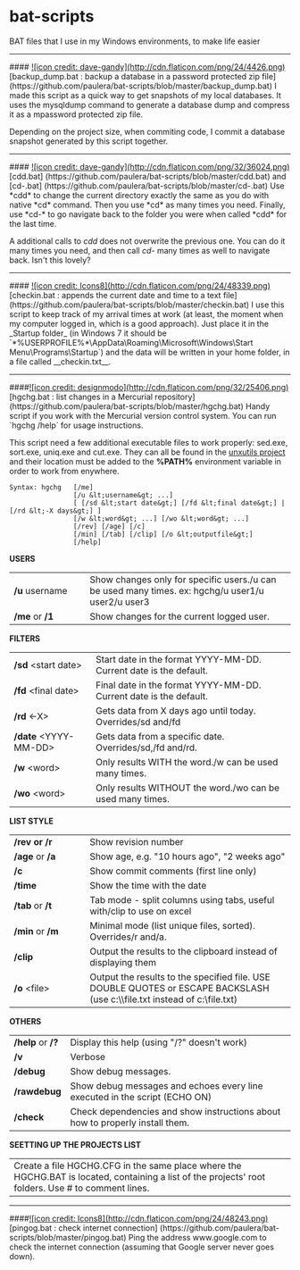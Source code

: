 bat-scripts
===========

BAT files that I use in my Windows environments, to make life easier

<hr>
#### <a href="http://www.flaticon.com/authors/dave-gandy">![icon credit: dave-gandy](http://cdn.flaticon.com/png/24/4426.png)</a> [backup_dump.bat : backup a database in a password protected zip file] (https://github.com/paulera/bat-scripts/blob/master/backup_dump.bat)
I made this script as a quick way to get snapshots of my local databases. It uses the mysqldump command to generate a database dump and compress it as a mpassword protected zip file.

Depending on the project size, when commiting code, I commit a database snapshot generated by this script together.

<hr>
#### <a href="http://www.flaticon.com/authors/freepik">![icon credit: dave-gandy](http://cdn.flaticon.com/png/32/36024.png)</a> [cdd.bat] (https://github.com/paulera/bat-scripts/blob/master/cdd.bat) and [cd-.bat] (https://github.com/paulera/bat-scripts/blob/master/cd-.bat)
Use *cdd* to change the current directory exactly the same as you do with native *cd* command. Then you use *cd* as many times you need. Finally, use *cd-* to go navigate back to the folder you were when called *cdd* for the last time.

A additional calls to *cdd* does not overwrite the previous one. You can do it many times you need, and then call *cd-* many times as well to navigate back. Isn't this lovely?

<hr>
#### <a href="http://www.flaticon.com/authors/icons8">![icon credit: Icons8](http://cdn.flaticon.com/png/24/48339.png)</a> [checkin.bat : appends the current date and time to a text file] (https://github.com/paulera/bat-scripts/blob/master/checkin.bat)
I use this script to keep track of my arrival times at work (at least, the moment when my computer logged in, which is a good approach). Just place it in the _Startup folder_ (in Windows 7 it should be `*%USERPROFILE%*\AppData\Roaming\Microsoft\Windows\Start Menu\Programs\Startup`) and the data will be written in your home folder, in a file called __checkin.txt__.

<hr>
####<a href="http://www.flaticon.com/authors/designmodo">![icon credit: designmodo](http://cdn.flaticon.com/png/32/25406.png)</a>[hgchg.bat : list changes in a Mercurial repository] (https://github.com/paulera/bat-scripts/blob/master/hgchg.bat)
Handy script if you work with the Mercurial version control system. You can run `hgchg /help` for usage instructions.

This script need a few additional executable files to work properly: sed.exe, sort.exe, uniq.exe and cut.exe. They can all be found in the [unxutils project](http://sourceforge.net/projects/unxutils/files/unxutils/current/UnxUtils.zip/download) and their location must be added to the __%PATH%__ environment variable in order to work from enywhere.

```
Syntax: hgchg   [/me]
                [/u &lt;username&gt; ...]
                [ [/sd &lt;start date&gt;] [/fd &lt;final date&gt;] | [/rd &lt;-X days&gt;] ]
                [/w &lt;word&gt; ...] [/wo &lt;word&gt; ...]
                [/rev] [/age] [/c]
                [/min] [/tab] [/clip] [/o &lt;outputfile&gt;]
                [/help]
```

**USERS**
<table>
<tr><td width="120"><b>/u</b> username</td><td>Show changes only for specific users./u can be used many times. ex: hgchg/u user1/u user2/u user3</td></tr>
<tr><td><b>/me</b> or <b>/1</b></td><td>Show changes for the current logged user.</td></tr>
</table>

**FILTERS**
<table>
<tr><td><b>/sd</b> &lt;start date&gt;</td><td>Start date in the format YYYY-MM-DD. Current date is the default.</td></tr>
<tr><td><b>/fd</b> &lt;final date&gt;</td><td>Final date in the format YYYY-MM-DD. Current date is the default.</td></tr>
<tr><td><b>/rd</b> &lt;-X&gt;</td><td>Gets data from X days ago until today. Overrides/sd and/fd</td></tr>
<tr><td><b>/date</b> &lt;YYYY-MM-DD&gt;</td><td>Gets data from a specific date. Overrides/sd,/fd and/rd.</td></tr>
<tr><td><b>/w</b> &lt;word&gt;</td><td>Only results WITH the word./w can be used many times.</td></tr>
<tr><td><b>/wo</b> &lt;word&gt;</td><td>Only results WITHOUT the word./wo can be used many times.</td></tr>
</table>

**LIST STYLE**
<table>
<tr><td width="120"><b>/rev or <b>/r</b></td><td>Show revision number</td></tr>
<tr><td><b>/age</b> or <b>/a</b></td><td>Show age, e.g. "10 hours ago", "2 weeks ago"</td></tr>
<tr><td><b>/c</b></td><td>Show commit comments (first line only)</td></tr>
<tr><td><b>/time</b></td><td>Show the time with the date</td></tr>
<tr><td><b>/tab</b> or <b>/t</b></td><td>Tab mode - split columns using tabs, useful with/clip to use on excel</td></tr>
<tr><td><b>/min</b> or <b>/m</b></td><td>Minimal mode (list unique files, sorted). Overrides/r and/a.</td></tr>
<tr><td><b>/clip</b></td><td>Output the results to the clipboard instead of displaying them</td></tr>
<tr><td><b>/o</b> &lt;file&gt;</td><td>Output the results to the specified file. USE DOUBLE QUOTES or ESCAPE BACKSLASH (use c:\\file.txt instead of c:\file.txt)</td></tr>
</table>

**OTHERS**
<table>
<tr><td><b>/help</b> or <b>/?</b></td><td>Display this help (using "/?" doesn't work)</td></tr>
<tr><td><b>/v</b></td><td>Verbose</td></tr>
<tr><td><b>/debug</b></td><td>Show debug messages.</td></tr>
<tr><td><b>/rawdebug</b></td><td>Show debug messages and echoes every line executed in the script (ECHO ON)</td></tr>
<tr><td><b>/check</b></td><td>Check dependencies and show instructions about how to properly install them.</td></tr>
</table>

**SEETTING UP THE PROJECTS LIST**
<table>
<tr><td>Create a file HGCHG.CFG in the same place where the HGCHG.BAT is located, containing a list of the projects' root folders. Use # to comment lines.</td></tr>
</table>

<hr>
####<a href="http://www.flaticon.com/authors/icons8">![icon credit: Icons8](http://cdn.flaticon.com/png/24/48243.png)</a> [pingog.bat : check internet connection] (https://github.com/paulera/bat-scripts/blob/master/pingog.bat)
Ping the address www.google.com to check the internet connection (assuming that Google server never goes down).


